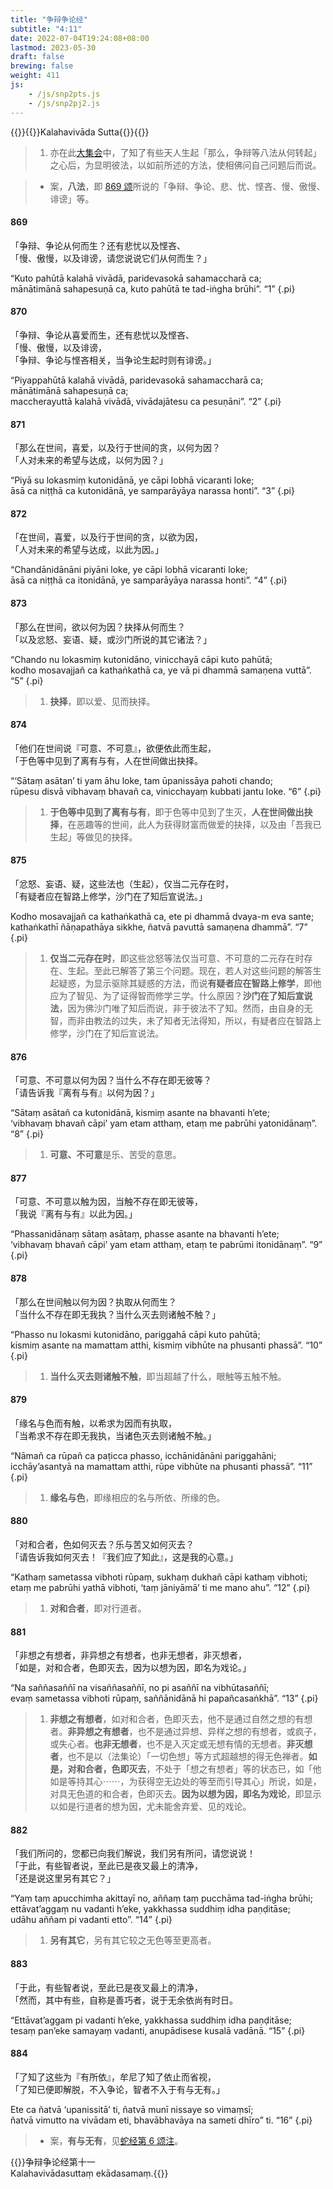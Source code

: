 ```yaml
---
title: "争辩争论经"
subtitle: "4:11"
date: 2022-07-04T19:24:08+08:00
lastmod: 2023-05-30
draft: false
brewing: false
weight: 411
js:
    - /js/snp2pts.js
    - /js/snp2pj2.js
---
```



{{<subtitle>}}{{<suttalink src="snp4.11">}}Kalahavivāda Sutta{{</suttalink>}}{{</subtitle>}}

> 1. 亦在此[大集会](../213/)中，了知了有些天人生起「那么，争辩等八法从何转起」之心后，为显明彼法，以如前所述的方法，使相佛问自己问题后而说。

> - 案，**八法**，即 [869 颂](#869)所说的「争辩、争论、悲、忧、悭吝、慢、傲慢、诽谤」等。

#### 869

「争辩、争论从何而生？还有悲忧以及悭吝、  
「慢、傲慢，以及诽谤，请您说说它们从何而生？」

“Kuto pahūtā kalahā vivādā, paridevasokā sahamaccharā ca;  
mānātimānā sahapesuṇā ca, kuto pahūtā te tad-iṅgha brūhi”. <q>1</q>
{.pi}

#### 870

「争辩、争论从喜爱而生，还有悲忧以及悭吝、  
「慢、傲慢，以及诽谤，  
「争辩、争论与悭吝相关，当争论生起时则有诽谤。」

“Piyappahūtā kalahā vivādā, paridevasokā sahamaccharā ca;  
mānātimānā sahapesuṇā ca;  
maccherayuttā kalahā vivādā, vivādajātesu ca pesuṇāni”. <q>2</q>
{.pi}

#### 871

「那么在世间，喜爱，以及行于世间的贪，以何为因？  
「人对未来的希望与达成，以何为因？」

“Piyā su lokasmiṃ kutonidānā, ye cāpi lobhā vicaranti loke;  
āsā ca niṭṭhā ca kutonidānā, ye samparāyāya narassa honti”. <q>3</q>
{.pi}

#### 872

「在世间，喜爱，以及行于世间的贪，以欲为因，  
「人对未来的希望与达成，以此为因。」

“Chandānidānāni piyāni loke, ye cāpi lobhā vicaranti loke;  
āsā ca niṭṭhā ca itonidānā, ye samparāyāya narassa honti”. <q>4</q>
{.pi}

#### 873

「那么在世间，欲以何为因？抉择从何而生？  
「以及忿怒、妄语、疑，或沙门所说的其它诸法？」

“Chando nu lokasmiṃ kutonidāno, vinicchayā cāpi kuto pahūtā;  
kodho mosavajjañ ca kathaṅkathā ca, ye vā pi dhammā samaṇena vuttā”. <q>5</q>
{.pi}

> 1. **抉择**，即以爱、见而抉择。

#### 874

「他们在世间说『可意、不可意』，欲便依此而生起，  
「于色等中见到了离有与有，人在世间做出抉择。

“‘Sātaṃ asātan’ ti yam āhu loke, tam ūpanissāya pahoti chando;  
rūpesu disvā vibhavaṃ bhavañ ca, vinicchayaṃ kubbati jantu loke. <q>6</q>
{.pi}

> 1. **于色等中见到了离有与有**，即于色等中见到了生灭，**人在世间做出抉择**，在恶趣等的世间，此人为获得财富而做爱的抉择，以及由「吾我已生起」等做见的抉择。

#### 875

「忿怒、妄语、疑，这些法也（生起），仅当二元存在时，  
「有疑者应在智路上修学，沙门在了知后宣说法。」

Kodho mosavajjañ ca kathaṅkathā ca, ete pi dhammā dvaya-m eva sante;  
kathaṅkathī ñāṇapathāya sikkhe, ñatvā pavuttā samaṇena dhammā”. <q>7</q>
{.pi}

> 1. **仅当二元存在时**，即这些忿怒等法仅当可意、不可意的二元存在时存在、生起。至此已解答了第三个问题。现在，若人对这些问题的解答生起疑惑，为显示驱除其疑惑的方法，而说**有疑者应在智路上修学**，即他应为了智见、为了证得智而修学三学。什么原因？**沙门在了知后宣说法**，因为佛沙门唯了知后而说，非于彼法不了知。然而，由自身的无智，而非由教法的过失，未了知者无法得知，所以，有疑者应在智路上修学，沙门在了知后宣说法。

#### 876

「可意、不可意以何为因？当什么不存在即无彼等？  
「请告诉我『离有与有』以何为因？」

“Sātaṃ asātañ ca kutonidānā, kismiṃ asante na bhavanti h’ete;  
‘vibhavaṃ bhavañ cāpi’ yam etam atthaṃ, etaṃ me pabrūhi yatonidānaṃ”. <q>8</q>
{.pi}

> 1. **可意、不可意**是乐、苦受的意思。

#### 877

「可意、不可意以触为因，当触不存在即无彼等，  
「我说『离有与有』以此为因。」

“Phassanidānaṃ sātaṃ asātaṃ, phasse asante na bhavanti h’ete;  
‘vibhavaṃ bhavañ cāpi’ yam etam atthaṃ, etaṃ te pabrūmi itonidānaṃ”. <q>9</q>
{.pi}

#### 878

「那么在世间触以何为因？执取从何而生？  
「当什么不存在即无我执？当什么灭去则诸触不触？」

“Phasso nu lokasmi kutonidāno, pariggahā cāpi kuto pahūtā;  
kismiṃ asante na mamattam atthi, kismiṃ vibhūte na phusanti phassā”. <q>10</q>
{.pi}

> 1. **当什么灭去则诸触不触**，即当超越了什么，眼触等五触不触。

#### 879

「缘名与色而有触，以希求为因而有执取，  
「当希求不存在即无我执，当诸色灭去则诸触不触。」

“Nāmañ ca rūpañ ca paṭicca phasso, icchānidānāni pariggahāni;  
icchāy’asantyā na mamattam atthi, rūpe vibhūte na phusanti phassā”. <q>11</q>
{.pi}

> 1. **缘名与色**，即缘相应的名与所依、所缘的色。

#### 880

「对和合者，色如何灭去？乐与苦又如何灭去？  
「请告诉我如何灭去！『我们应了知此』，这是我的心意。」

“Kathaṃ sametassa vibhoti rūpaṃ, sukhaṃ dukhañ cāpi kathaṃ vibhoti;  
etaṃ me pabrūhi yathā vibhoti, ‘taṃ jāniyāmā’ ti me mano ahu”. <q>12</q>
{.pi}

> 1. **对和合者**，即对行道者。

#### 881

「非想之有想者，非异想之有想者，也非无想者，非灭想者，  
「如是，对和合者，色即灭去，因为以想为因，即名为戏论。」

“Na saññasaññī na visaññasaññī, no pi asaññī na vibhūtasaññī;  
evaṃ sametassa vibhoti rūpaṃ, saññānidānā hi papañcasaṅkhā”. <q>13</q>
{.pi}

> 1. **非想之有想者**，如对和合者，色即灭去，他不是通过自然之想的有想者。**非异想之有想者**，也不是通过异想、异样之想的有想者，或疯子，或失心者。**也非无想者**，也不是入灭定或无想有情的无想者。**非灭想者**，也不是以（法集论）「一切色想」等方式超越想的得无色禅者。**如是，对和合者，色即灭去**，不处于「想之有想者」等的状态已，如「他如是等持其心⋯⋯，为获得空无边处的等至而引导其心」所说，如是，对具无色道的和合者，色即灭去。**因为以想为因，即名为戏论**，即显示以如是行道者的想为因，尤未能舍弃爱、见的戏论。

#### 882

「我们所问的，您都已向我们解说，我们另有所问，请您说说！  
「于此，有些智者说，至此已是夜叉最上的清净，  
「还是说这里另有其它？」

“Yaṃ taṃ apucchimha akittayī no, aññaṃ taṃ pucchāma tad-iṅgha brūhi;  
ettāvat’aggaṃ nu vadanti h’eke, yakkhassa suddhiṃ idha paṇḍitāse;  
udāhu aññam pi vadanti etto”. <q>14</q>
{.pi}

> 1. **另有其它**，另有其它较之无色等至更高者。

#### 883

「于此，有些智者说，至此已是夜叉最上的清净，  
「然而，其中有些，自称是善巧者，说于无余依尚有时日。

“Ettāvat’aggam pi vadanti h’eke, yakkhassa suddhiṃ idha paṇḍitāse;  
tesaṃ pan’eke samayaṃ vadanti, anupādisese kusalā vadānā. <q>15</q>
{.pi}

#### 884

「了知了这些为『有所依』，牟尼了知了依止而省视，  
「了知已便即解脱，不入争论，智者不入于有与无有。」

Ete ca ñatvā ‘upanissitā’ ti, ñatvā munī nissaye so vimaṃsī;  
ñatvā vimutto na vivādam eti, bhavābhavāya na sameti dhīro” ti. <q>16</q>
{.pi}

> - 案，**有与无有**，见[蛇经第 6 颂注](../101/#6)。


{{<eof>}}争辩争论经第十一<br>Kalahavivādasuttaṃ ekādasamaṃ.{{</eof>}}
